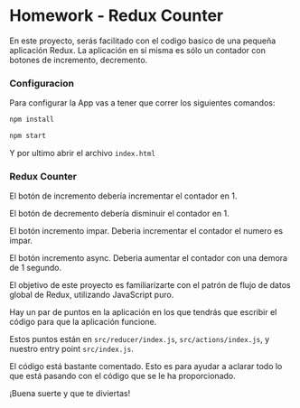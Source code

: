 # Homework - Redux Counter

En este proyecto, serás facilitado con el codigo basico de una pequeña aplicación Redux. La aplicación en sí misma es sólo un contador con botones de incremento, decremento.

### Configuracion

Para configurar la App vas a tener que correr los siguientes comandos:

```bash
npm install

npm start
```

Y por ultimo abrir el archivo `index.html`

### Redux Counter

El botón de incremento debería incrementar el contador en 1.

El botón de decremento debería disminuir el contador en 1. 

El botón incremento impar. Deberia incrementar el contador el numero es impar.

El botón incremento async. Deberia aumentar el contador con una demora de 1 segundo.

El objetivo de este proyecto es familiarizarte con el patrón de flujo de datos global de Redux, utilizando JavaScript puro.

Hay un par de puntos en la aplicación en los que tendrás que escribir el código para que la aplicación funcione.

Estos puntos están en `src/reducer/index.js`, `src/actions/index.js`, y nuestro entry point `src/index.js`.

El código está bastante comentado. Esto es para ayudar a aclarar todo lo que está pasando con el código que se le ha proporcionado.

¡Buena suerte y que te diviertas!